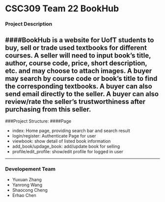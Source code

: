 # CSC309 Team 22 BookHub

### Project Description
####BookHub is a website for UofT students to buy, sell or trade used textbooks for different courses. A seller will need to input book’s title, author, course code, price, short description, etc. and may choose to attach images. A buyer may search by course code or book’s title to find the corresponding textbooks. A buyer can also send email directly to the seller. A buyer can also review/rate the seller’s trustworthiness after purchasing from this seller.
---
###Project Structure:
####Page
* index: Home page, providing search bar and search result
* login/register: Authenticate Page for user
* viewbook: show detail of listed book information
* add_book/updage_book: add/update book for selling
* profile/edit_profile: show/edit profile for logged in user


---
### Developement Team
* Yuxuan Zhang
* Yanrong Wang
* Shaocong Cheng
* Erhao Chen
